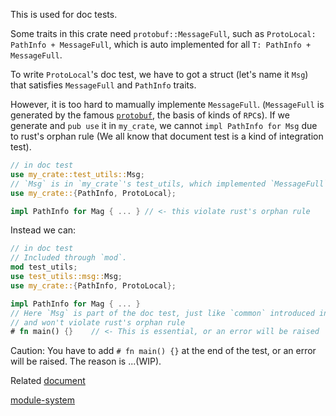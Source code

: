 This is used for doc tests.

Some traits in this crate need `protobuf::MessageFull`, such as `ProtoLocal: PathInfo + MessageFull`, which is auto implemented for all `T: PathInfo + MessageFull`.

To write `ProtoLocal`'s doc test, we have to got a struct (let's name it `Msg`) that satisfies `MessageFull` and `PathInfo` traits.

However, it is too hard to mamually implemente `MessageFull`. (`MessageFull` is generated by the famous [`protobuf`](https://protobuf.dev), the basis of kinds of `RPC`s). If we generate and `pub use` it in `my_crate`, we cannot `impl PathInfo for Msg` due to rust's orphan rule (We all know that document test is a kind of integration test).

```rust
// in doc test
use my_crate::test_utils::Msg;
// `Msg` is in `my_crate`'s test_utils, which implemented `MessageFull`
use my_crate::{PathInfo, ProtoLocal};

impl PathInfo for Mag { ... } // <- this violate rust's orphan rule
```

Instead we can:
```rust
// in doc test
// Included through `mod`.
mod test_utils;
use test_utils::msg::Msg;
use my_crate::{PathInfo, ProtoLocal};

impl PathInfo for Mag { ... }
// Here `Msg` is part of the doc test, just like `common` introduced in offical book about integration tests,
// and won't violate rust's orphan rule
# fn main() {}    // <- This is essential, or an error will be raised
```

Caution: You have to add `# fn main() {}` at the end of the test, or an error will be raised. The reason is ...(WIP).

Related [document](https://doc.rust-lang.org/book/ch11-03-test-organization.html#submodules-in-integration-tests)

[module-system](https://aloso.github.io/2021/03/28/module-system.html)

